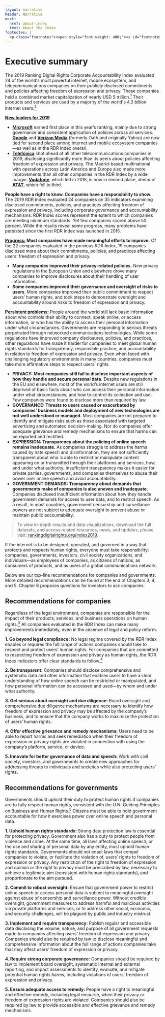 ```yaml
---
layout: narrative
header: Narrative
next:
  href: about-index
  text: About the Index
footnotes: | 
  <p class="footnotes"><span style="font-weight: 400;"><a id="footnotes"></a>[1]</span> Figures as of April 18, 2019. Bloomberg Markets, <a href="https://www.bloomberg.com/markets" target="_blank" rel="noopener">www.bloomberg.com/markets</a></p><p class="footnotes"><span style="font-weight: 400;">[2]</span> Figures as of March 31, 2019. &ldquo;World Internet Users Statistics and 2019 Population Stats,&rdquo; Internet World Stats, accessed April 23,2019, <a href="https://www.internetworldstats.com/stats.htm" target="_blank" rel="noopener">www.internetworldstats.com/stats.htm</a>.</p><p class="footnotes"><span style="font-weight: 400;">[3]</span> &ldquo;Guiding Principles on Business and Human Rights&rdquo; (United Nations, 2011), <a href="http://www.ohchr.org/Documents/Publications/GuidingPrinciplesBusinessHR_EN.pdf" target="_blank" rel="noopener">www.ohchr.org/Documents/Publications/GuidingPrinciplesBusinessHR_EN.pdf</a></p><p class="footnotes"><span style="font-weight: 400;">[4]</span> See the 2019 RDR Index methodology at: <a href="/2019-indicators/" target="_blank" rel="noopener">rankingdigitalrights.org/2019-indicators</a> &nbsp;</p><p class="footnotes"><span style="font-weight: 400;">[5]</span> &ldquo;Guiding Principles on Business and Human Rights&rdquo; (United Nations, 2011), <a href="http://www.ohchr.org/Documents/Publications/GuidingPrinciplesBusinessHR_EN.pdf" target="_blank" rel="noopener">www.ohchr.org/Documents/Publications/GuidingPrinciplesBusinessHR_EN.pdf</a></p>
---
```

Executive summary
=================

The 2019 Ranking Digital Rights Corporate Accountability Index evaluated 24 of the world's most powerful internet, mobile ecosystem, and telecommunications companies on their publicly disclosed commitments and policies affecting freedom of expression and privacy. These companies held a combined market capitalization of nearly USD 5 trillion.[<sup>1</sup>](#footnotes) Their products and services are used by a majority of the world's 4.3 billion internet users.[<sup>2</sup>](#footnotes)

**<u>New leaders for 2019</u>**

- [**Microsoft**](/index2019/companies/microsoft) earned first place in this year’s ranking, mainly due to strong governance and consistent application of policies across all services. [**Google**](/index2019/companies/google) and [**Verizon Media**](/index2019/companies/verizonmedia) (formerly Oath and originally Yahoo) are now tied for second place among internet and mobile ecosystem companies—as well as in the RDR Index overall.
- [**Telefónica**](/index2019/companies/telefonica) shot ahead of all other telecommunications companies in 2019, disclosing significantly more than its peers about policies affecting freedom of expression and privacy. The Madrid-based multinational with operations across Latin America and Europe also made more improvements than all other companies in the RDR Index by a wide margin. [**Vodafone**](/index2019/companies/vodafone), which led in 2018, is now in second place, ahead of [**AT&T**](/index2019/companies/att), which fell to third.
 
**People have a right to know. Companies have a responsibility to show.** The 2019 RDR Index evaluated 24 companies on 35 indicators examining disclosed commitments, policies, and practices affecting freedom of expression and privacy, including corporate governance and accountability mechanisms. RDR Index scores represent the extent to which companies are meeting minimum standards. Yet few companies scored above 50 percent. While the results reveal some progress, many problems have persisted since the first RDR Index was launched in 2015.

**<u>Progress:</u>** **Most companies have made meaningful efforts to improve.** Of the 22 companies evaluated in the previous RDR Index, 19 companies disclosed more about their commitments, policies, and practices affecting users’ freedom of expression and privacy.

- **Many companies improved their privacy-related policies.** New privacy regulations in the European Union and elsewhere drove many companies to improve disclosures about their handling of user information.
- **Some companies improved their governance and oversight of risks to users.** More companies improved their public commitment to respect users’ human rights, and took steps to demonstrate oversight and accountability around risks to freedom of expression and privacy.
 
**<u>Persistent problems:</u>** People around the world still lack basic information about who controls their ability to connect, speak online, or access information, or who has the ability to access their personal information under what circumstances. Governments are responding to serious threats perpetrated through networked communications technologies. While some regulations have improved company disclosures, policies, and practices, other regulations have made it harder for companies to meet global human rights standards for transparency, responsible practice, and accountability in relation to freedom of expression and privacy. Even when faced with challenging regulatory environments in many countries, companies must take more affirmative steps to respect users’ rights.

- **PRIVACY: Most companies still fail to disclose important aspects of how they handle and secure personal data.** Despite new regulations in the EU and elsewhere, most of the world’s internet users are still deprived of basic facts about who can access their personal information under what circumstances, and how to control its collection and use. Few companies were found to disclose more than required by law.
- **GOVERNANCE: Threats to users caused or exacerbated by companies’ business models and deployment of new technologies are not well understood or managed.** Most companies are not prepared to identify and mitigate risks such as those associated with targeted advertising and automated decision-making. Nor do companies offer adequate grievance and remedy mechanisms to ensure that harms can be reported and rectified.
- **EXPRESSION: Transparency about the policing of online speech remains inadequate.** As companies struggle to address the harms caused by hate speech and disinformation, they are not sufficiently transparent about who is able to restrict or manipulate content appearing on or transmitted through their platforms and services, how, and under what authority. Insufficient transparency makes it easier for private parties, governments, and companies themselves to abuse their power over online speech and avoid accountability.
- **GOVERNMENT DEMANDS: Transparency about demands that governments make of companies is also uneven and inadequate.** Companies disclosed insufficient information about how they handle government demands for access to user data, and to restrict speech. As a result, in most countries, government censorship and surveillance powers are not subject to adequate oversight to prevent abuse or maintain public accountability.
 
> To view in-depth results and data visualizations, download the full datasets, and access related resources, news, and updates, please visit: [rankingdigitalrights.org/index2019](/index2019).

If the internet is to be designed, operated, and governed in a way that protects and respects human rights, everyone must take responsibility: companies, governments, investors, civil society organizations, and individuals—as employees of companies, as citizens of nations, as consumers of products, and as users of a global communications network.

Below are our top-line recommendations for companies and governments. More detailed recommendations can be found at the end of Chapters 3, 4, and 5. Chapter 6 proposes questions for investors to ask companies.

**Recommendations for companies**
---------------------------------

<span style="font-weight: 400;">Regardless of the legal environment, companies are responsible for the impact of their products, services, and business operations on human rights.[<sup>3</sup>](#footnotes)</span><span style="font-weight: 400;"> All companies evaluated in the RDR Index can make many improvements immediately, even in the absence of legal and policy reform. </span>

**1. Go beyond legal compliance:** No legal regime covered by the RDR Index enables or requires the full range of actions companies should take to respect and protect users’ human rights. For companies that are committed to respecting freedom of expression and privacy as human rights, the RDR Index indicators offer clear standards to follow.[<sup>4</sup>](#footnotes)

**2. Be transparent:** Companies should disclose comprehensive and systematic data and other information that enables users to have a clear understanding of how online speech can be restricted or manipulated, and how personal information can be accessed and used—by whom and under what authority.

**3. Get serious about oversight and due diligence:** Board oversight and comprehensive due diligence mechanisms are necessary to identify how freedom of expression and privacy may be affected by the company’s business, and to ensure that the company works to maximize the protection of users’ human rights.

**4. Offer effective grievance and remedy mechanisms:** Users need to be able to report harms and seek remediation when their freedom of expression or privacy rights are violated in connection with using the company’s platform, service, or device.

**5. Innovate for better governance of data and speech:** Work with civil society, investors, and governments to create new approaches for addressing threats to individuals and societies while also protecting users’ rights.

**Recommendations for governments**
-----------------------------------

Governments should uphold their duty to protect human rights if companies are to fully respect human rights, consistent with the U.N. Guiding Principles on Business and Human Rights.[<sup>5</sup>](#footnotes) Citizens must be able to hold government accountable for how it exercises power over online speech and personal data.

**1. Uphold human rights standards:** Strong data protection law is essential for protecting privacy. Government also has a duty to protect people from violence and crime. At the same time, all laws affecting online speech, or the use and sharing of personal data by any entity, must uphold human rights standards. Governments should not enact laws that compel companies to violate, or facilitate the violation of, users’ rights to freedom of expression or privacy. Any restriction of the right to freedom of expression and opinion or the right to privacy must be prescribed by law, necessary to achieve a legitimate aim (consistent with human rights standards), and proportionate to the aim pursued.

**2. Commit to robust oversight:** Ensure that government power to restrict online speech or access personal data is subject to meaningful oversight against abuse of censorship and surveillance power. Without credible oversight, government measures to address harmful and malicious activities via private platforms and services, or to address other social, economic, and security challenges, will be plagued by public and industry mistrust.

**3. Implement and require transparency:** Publish regular and accessible data disclosing the volume, nature, and purpose of all government requests made to companies affecting users’ freedom of expression and privacy. Companies should also be required by law to disclose meaningful and comprehensive information about the full range of actions companies take that may affect users’ freedom of expression or privacy.

**4. Require strong corporate governance:** Companies should be required by law to implement board oversight, systematic internal and external reporting, and impact assessments to identify, evaluate, and mitigate potential human rights harms, including violations of users’ freedom of expression and privacy.

**5. Ensure adequate access to remedy:** People have a right to meaningful and effective remedy, including legal recourse, when their privacy or freedom of expression rights are violated. Companies should also be required by law to provide accessible and effective grievance and remedy mechanisms.